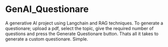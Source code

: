# GenAI_Questionare
A generative AI project using Langchain and RAG techniques. To generate a questionare; upload a pdf, select the topic, give the required number of questions and press the Generate Questionare button. Thats all it takes to generate a custom questionare. Simple.
